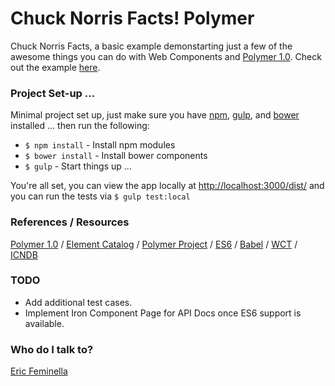 # Chuck Norris Facts! Polymer

Chuck Norris Facts, a basic example demonstarting just a few of the awesome things you can do with Web Components and [Polymer 1.0](https://www.polymer-project.org/1.0/). Check out the example [here](http://ericfeminella.com/blog/articles/chuck-norris-polymer/).

### Project Set-up ... ###
Minimal project set up, just make sure you have [npm](http://blog.npmjs.org/post/85484771375/how-to-install-npm), [gulp](http://gulpjs.com/), and [bower](http://bower.io/#install-bower) installed ... then run the following:

* `$ npm install` - Install npm modules
* `$ bower install` - Install bower components
* `$ gulp` - Start things up ...

You're all set, you can view the app locally at [http://localhost:3000/dist/](http://localhost:3000/dist/) and you can run the tests via `$ gulp test:local`


### References / Resources
[Polymer 1.0](https://www.polymer-project.org/1.0/docs/devguide/feature-overview.html) / [Element Catalog](https://elements.polymer-project.org/) / [Polymer Project](https://github.com/polymer) / [ES6](https://github.com/lukehoban/es6features) / [Babel](https://babeljs.io/docs/learn-es2015/) / [WCT](https://github.com/Polymer/web-component-tester) / [ICNDB](http://www.icndb.com/api/)

### TODO
* Add additional test cases.
* Implement Iron Component Page for API Docs once ES6 support is available.

### Who do I talk to?
[Eric Feminella](mailto:efeminella@gmail.com?Subject=Polymer%20Learning)
